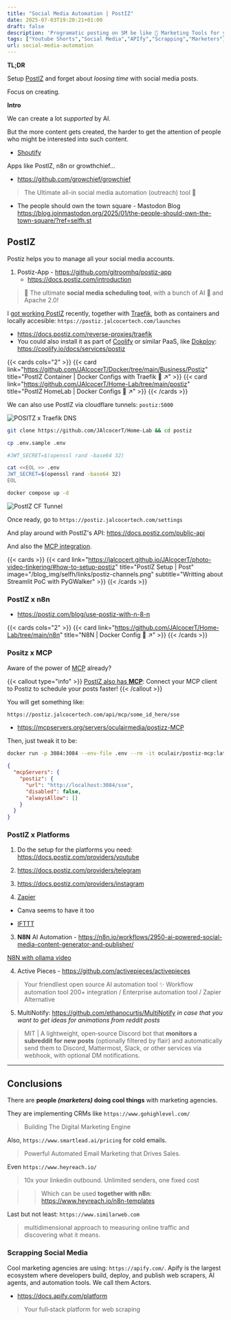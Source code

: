 ```yaml
---
title: "Social Media Automation | PostIZ"
date: 2025-07-03T19:20:21+01:00
draft: false
description: 'Programatic posting on SM be like 🤯 Marketing Tools for your SaaS'
tags: ["Youtube Shorts","Social Media","APIfy","Scrapping","Marketers"]
url: social-media-automation
---
```



**TL;DR**

Setup [PostIZ](#postiz) and forget about *loosing time* with social media posts.

Focus on creating.


**Intro**

We can create a lot *supported* by AI.

But the more content gets created, the harder to get the attention of people who might be interested into such content.

- [Shoutify](https://github.com/TechSquidTV/Shoutify)

Apps like PostIZ, n8n or growthchief...

* https://github.com/growchief/growchief

>  The Ultimate all-in social media automation (outreach) tool 🤖 


* The people should own the town square - Mastodon Blog https://blog.joinmastodon.org/2025/01/the-people-should-own-the-town-square/?ref=selfh.st

## PostIZ

Postiz helps you to manage all your social media accounts.

1. Postiz-App - https://github.com/gitroomhq/postiz-app
    * https://docs.postiz.com/introduction
    
> 📨 The ultimate **social media scheduling tool**, with a bunch of AI 🤖 and Apache 2.0!

I [got working PostIZ](https://github.com/JAlcocerT/Docker/tree/main/Business/Postiz) recently, together with [Traefik](https://github.com/JAlcocerT/Docker/tree/main/Security/Proxy/Traefik), both as containers and locally accesible: `https://postiz.jalcocertech.com/launches`

* https://docs.postiz.com/reverse-proxies/traefik
* You could also install it as part of [Coolify](https://jalcocert.github.io/JAlcocerT/deploying-software-with-paas-to-servers/#coolify) or similar PaaS, like [Dokploy](https://jalcocert.github.io/JAlcocerT/selfhosted-paas): https://coolify.io/docs/services/postiz


{{< cards cols="2" >}}
  {{< card link="https://github.com/JAlcocerT/Docker/tree/main/Business/Postiz" title="PostIZ Container | Docker Configs with Traefik 🐋 ↗" >}}
  {{< card link="https://github.com/JAlcocerT/Home-Lab/tree/main/postiz" title="PostIZ HomeLab | Docker Configs 🐋 ↗" >}}
{{< /cards >}}

We can also use PostIZ via cloudflare tunnels: `postiz:5000`


![POSITZ x Traefik DNS](/blog_img/selfh/postiz/postiz-dns-for-traefik.png)

```sh
git clone https://github.com/JAlcocerT/Home-Lab && cd postiz

cp .env.sample .env

#JWT_SECRET=$(openssl rand -base64 32)

cat <<EOL >> .env
JWT_SECRET=$(openssl rand -base64 32)
EOL

docker compose up -d
```

![PostIZ CF Tunnel](/blog_img/selfh/postiz/postiz-dns-cloudflaretunnel.png)


Once ready, go to `https://postiz.jalcocertech.com/settings`

And play around with PostIZ's API: https://docs.postiz.com/public-api

And also the [MCP integration](#positz-x-mcp).


{{< cards >}}
  {{< card link="https://jalcocert.github.io/JAlcocerT/photo-video-tinkering/#how-to-setup-postiz" title="PostIZ Setup | Post" image="/blog_img/selfh/links/postiz-channels.png" subtitle="Writting about Streamlit PoC with PyGWalker" >}}
{{< /cards >}}

### PostIZ x n8n

* https://postiz.com/blog/use-postiz-with-n-8-n

{{< cards cols="2" >}}
  {{< card link="https://github.com/JAlcocerT/Home-Lab/tree/main/n8n" title="N8N | Docker Config 🐋 ↗" >}}
{{< /cards >}}

### Positz x MCP

Aware of the power of [MCP](https://jalcocert.github.io/JAlcocerT/ai-understanding-mcp-framework/) already?


{{< callout type="info" >}}
[PostIZ also has **MCP**](https://postiz.jalcocertech.com/settings): Connect your MCP client to Postiz to schedule your posts faster!
{{< /callout >}}

You will get something like:

```txt
https://postiz.jalcocertech.com/api/mcp/some_id_here/sse
```

* https://mcpservers.org/servers/oculairmedia/postizz-MCP

Then, just tweak it to be:

```sh
docker run -p 3084:3084 --env-file .env --rm -it oculair/postiz-mcp:latest
```

```json
{
  "mcpServers": {
    "postiz": {
      "url": "http://localhost:3084/sse",
      "disabled": false,
      "alwaysAllow": []
    }
  }
}
```

### PostIZ x Platforms

1. Do the setup for the platforms you need: https://docs.postiz.com/providers/youtube

2. https://docs.postiz.com/providers/telegram

3. https://docs.postiz.com/providers/instagram


2. [Zapier](https://zapier.com/app/home)

* Canva seems to have it too

* [IFTTT](https://ifttt.com/plans)

3. **N8N** AI Automation - https://n8n.io/workflows/2950-ai-powered-social-media-content-generator-and-publisher/

[N8N with ollama video](https://www.youtube.com/watch?v=VDuA5xbkEjo)

4. Active Pieces - https://github.com/activepieces/activepieces

> Your friendliest open source AI automation tool ✨ Workflow automation tool 200+ integration / Enterprise automation tool / Zapier Alternative


5. MultiNotify: https://github.com/ethanocurtis/MultiNotify *in case that you want to get ideas for animations from reddit posts*

> MIT | A lightweight, open‑source Discord bot that **monitors a subreddit for new posts** (optionally filtered by flair) and automatically send them to Discord, Mattermost, Slack, or other services via webhook, with optional DM notifications.


---

## Conclusions

There are **people *(marketers)* doing cool things** with marketing agencies.

They are implementing CRMs like `https://www.gohighlevel.com/`

> Building The Digital Marketing Engine

Also, `https://www.smartlead.ai/pricing` for cold emails.

> Powerful Automated Email Marketing that Drives Sales.

Even  `https://www.heyreach.io/`

> 10x your linkedin outbound. Unlimited senders, one fixed cost

> > Which can be used **together with n8n**: https://www.heyreach.io/n8n-templates

Last but not least: `https://www.similarweb.com`

> multidimensional approach to measuring online traffic and discovering what it means. 


### Scrapping Social Media

Cool marketing agencies are using: `https://apify.com/`. Apify is the largest ecosystem where developers build, deploy, and publish web scrapers, AI agents, and automation tools. We call them Actors.

* https://docs.apify.com/platform

> Your full‑stack platform for web scraping